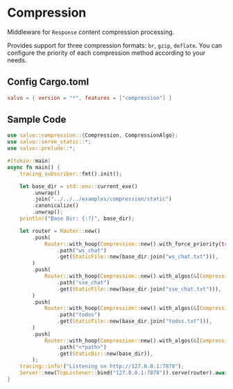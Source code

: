 # Compression

Middleware for `Response` content compression processing.

Provides support for three compression formats: `br`, `gzip`, `deflate`. You can configure the priority of each compression method according to your needs.

## Config Cargo.toml

```toml
salvo = { version = "*", features = ["compression"] }
```

## Sample Code

```rust
use salvo::compression::{Compression, CompressionAlgo};
use salvo::serve_static::*;
use salvo::prelude::*;

#[tokio::main]
async fn main() {
    tracing_subscriber::fmt().init();

    let base_dir = std::env::current_exe()
        .unwrap()
        .join("../../../examples/compression/static")
        .canonicalize()
        .unwrap();
    println!("Base Dir: {:?}", base_dir);

    let router = Router::new()
        .push(
            Router::with_hoop(Compression::new().with_force_priority(true))
                .path("ws_chat")
                .get(StaticFile::new(base_dir.join("ws_chat.txt"))),
        )
        .push(
            Router::with_hoop(Compression::new().with_algos(&[CompressionAlgo::Brotli]))
                .path("sse_chat")
                .get(StaticFile::new(base_dir.join("sse_chat.txt"))),
        )
        .push(
            Router::with_hoop(Compression::new().with_algos(&[CompressionAlgo::Deflate]))
                .path("todos")
                .get(StaticFile::new(base_dir.join("todos.txt"))),
        )
        .push(
            Router::with_hoop(Compression::new().with_algos(&[CompressionAlgo::Gzip]))
                .path("<*path>")
                .get(StaticDir::new(base_dir)),
        );
    tracing::info!("Listening on http://127.0.0.1:7878");
    Server::new(TcpListener::bind("127.0.0.1:7878")).serve(router).await;
}
```